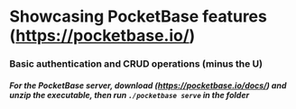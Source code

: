 # Showcasing PocketBase features (https://pocketbase.io/)

### Basic authentication and CRUD operations (minus the U)

##### For the PocketBase server, download (https://pocketbase.io/docs/) and unzip the executable, then run `./pocketbase serve` in the folder
